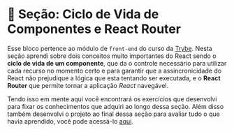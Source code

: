 # :paperclip: Seção: Ciclo de Vida de Componentes e React Router

Esse bloco pertence ao módulo de `front-end` do curso da [Trybe](https://www.betrybe.com/). Nesta seção aprendi sobre dois conceitos muito importantes do React sendo o **ciclo de vida de um componente**, que da o controle necessário para utilizar cada recurso no momento certo e para garantir que a assincronicidade do React não prejudique a lógica que esta tentando ser executada, e o **React Router** que permite tornar a aplicação _React_ navegável.

Tendo isso em mente aqui você encontrará os exercícios que desenvolvi para fixar os conhecimentos que adquiri ao longo dessa seção. Além disso também desenvolvi o projeto ao final dessa seção para avaliar tudo o que havia aprendido, você pode acessá-lo [aqui](https://github.com/tryber/sd-026-b-project-trybetunes/pull/29).
